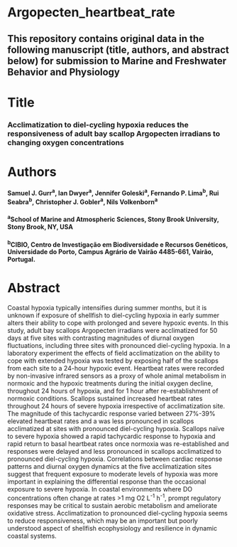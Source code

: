 # Argopecten_heartbeat_rate
## This repository contains original data in the following manuscript (title, authors, and abstract below) for submission to Marine and Freshwater Behavior and Physiology

# Title

### Acclimatization to diel-cycling hypoxia reduces the responsiveness of adult bay scallop Argopecten irradians to changing oxygen concentrations 

# Authors

#### Samuel J. Gurr<sup>a</sup>, Ian Dwyer<sup>a</sup>, Jennifer Goleski<sup>a</sup>, Fernando P. Lima<sup>b</sup>, Rui Seabra<sup>b</sup>, Christopher J. Gobler<sup>a</sup>, Nils Volkenborn<sup>a</sup>

#### <sup>a</sup>School of Marine and Atmospheric Sciences, Stony Brook University, Stony Brook, NY, USA
#### <sup>b</sup>CIBIO, Centro de Investigação em Biodiversidade e Recursos Genéticos, Universidade do Porto, Campus Agrário de Vairão 4485-661, Vairão, Portugal.
 
# Abstract

Coastal hypoxia typically intensifies during summer months, but it is unknown if exposure of shellfish to diel-cycling hypoxia in early summer alters their ability to cope with prolonged and severe hypoxic events. In this study, adult bay scallops Argopecten irradians were acclimatized for 50 days at five sites with contrasting magnitudes of diurnal oxygen fluctuations, including three sites with pronounced diel-cycling hypoxia. In a laboratory experiment the effects of field acclimatization on the ability to cope with extended hypoxia was tested by exposing half of the scallops from each site to a 24-hour hypoxic event. Heartbeat rates were recorded by non-invasive infrared sensors as a proxy of whole animal metabolism in normoxic and the hypoxic treatments during the initial oxygen decline, throughout 24 hours of hypoxia, and for 1 hour after re-establishment of normoxic conditions. Scallops sustained increased heartbeat rates throughout 24 hours of severe hypoxia irrespective of acclimatization site. The magnitude of this tachycardic response varied between 27%-39% elevated heartbeat rates and a was less pronounced in scallops acclimatized at sites with pronounced diel-cycling hypoxia. Scallops naïve to severe hypoxia showed a rapid tachycardic response to hypoxia and rapid return to basal heartbeat rates once normoxia was re-established and responses were delayed and less pronounced in scallops acclimatized to pronounced diel-cycling hypoxia. Correlations between cardiac response patterns and diurnal oxygen dynamics at the five acclimatization sites suggest that frequent exposure to moderate levels of hypoxia was more important in explaining the differential response than the occasional exposure to severe hypoxia. In coastal environments where DO concentrations often change at rates >1 mg O2 L<sup>-1</sup> h<sup>-1</sup>, prompt regulatory responses may be critical to sustain aerobic metabolism and ameliorate oxidative stress. Acclimatization to pronounced diel-cycling hypoxia seems to reduce responsiveness, which may be an important but poorly understood aspect of shellfish ecophysiology and resilience in dynamic coastal systems.
